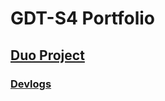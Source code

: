 # GDT-S4 Portfolio

## [Duo Project](https://github.com/Timsel1/GDT-S4Portfolio/tree/main/Portfolio/DuoProject)

### [Devlogs](https://github.com/Timsel1/GDT-S4Portfolio/tree/main/Portfolio/DuoProject/Devlogs)

